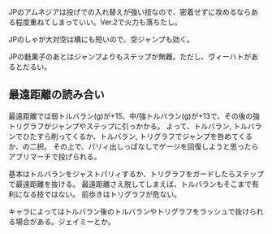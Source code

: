 JPのアムネジアは投げでの入れ替えが強い技なので、密着せずに攻めるならある程度重ねてしまっていい。Ver.2で火力も落ちたし。

JPのしゃが大対空は横にも短いので、空ジャンプも効く。

JPの麩菓子のあとはジャンプよりもステップが無難。ただし、ヴィーハトがあるとだるい。

## 最遠距離の読み合い

最遠距離では弱トルバラン(g)が+15、中/強トルバラン(g)が+13で、その後の強トリグラフがジャンプやステップに引っかかる。
よって、トルバラン, トルバランでひたすら削ってくるか、トルバラン, トリグラフでジャンプを咎めてくるか、の二択。
その上で、パリィ出しっぱなしでゲージを回復しようと思ったらアブリマーチで投げられる。

基本はトルバランをジャストパリィするか、トリグラフをガードしたらステップで最遠距離を抜ける。
最遠距離さえ脱してしまえば、トルバランもそこまで有利になる技ではない。
前歩きはトリグラフが危ない。

キャラによってはトルバラン後のトルバランやトリグラフをラッシュで抜けられる場合がある。ジェイミーとか。
